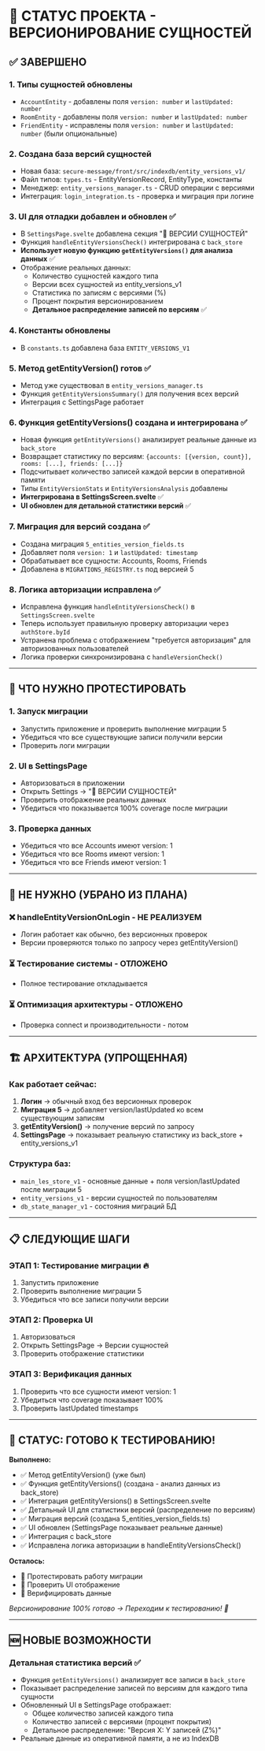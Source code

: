 # 🔄 СТАТУС ПРОЕКТА - ВЕРСИОНИРОВАНИЕ СУЩНОСТЕЙ

## ✅ ЗАВЕРШЕНО

### 1. **Типы сущностей обновлены**
- `AccountEntity` - добавлены поля `version: number` и `lastUpdated: number`
- `RoomEntity` - добавлены поля `version: number` и `lastUpdated: number` 
- `FriendEntity` - исправлены поля `version: number` и `lastUpdated: number` (были опциональные)

### 2. **Создана база версий сущностей**
- Новая база: `secure-message/front/src/indexdb/entity_versions_v1/`
- Файл типов: `types.ts` - EntityVersionRecord, EntityType, константы
- Менеджер: `entity_versions_manager.ts` - CRUD операции с версиями
- Интеграция: `login_integration.ts` - проверка и миграция при логине

### 3. **UI для отладки добавлен и обновлен** ✅
- В `SettingsPage.svelte` добавлена секция "🔢 ВЕРСИИ СУЩНОСТЕЙ"
- Функция `handleEntityVersionsCheck()` интегрирована с `back_store`
- **Использует новую функцию `getEntityVersions()` для анализа данных** ✅
- Отображение реальных данных:
  - Количество сущностей каждого типа
  - Версии всех сущностей из entity_versions_v1
  - Статистика по записям с версиями (%)
  - Процент покрытия версионированием
  - **Детальное распределение записей по версиям** ✅

### 4. **Константы обновлены**
- В `constants.ts` добавлена база `ENTITY_VERSIONS_V1`

### 5. **Метод getEntityVersion() готов** ✅
- Метод уже существовал в `entity_versions_manager.ts`
- Функция `getEntityVersionsSummary()` для получения всех версий
- Интеграция с SettingsPage работает

### 6. **Функция getEntityVersions() создана и интегрирована** ✅
- Новая функция `getEntityVersions()` анализирует реальные данные из `back_store`
- Возвращает статистику по версиям: `{accounts: [{version, count}], rooms: [...], friends: [...]}`
- Подсчитывает количество записей каждой версии в оперативной памяти
- Типы `EntityVersionStats` и `EntityVersionsAnalysis` добавлены
- **Интегрирована в SettingsScreen.svelte** ✅
- **UI обновлен для детальной статистики версий** ✅

### 7. **Миграция для версий создана** ✅
- Создана миграция `5_entities_version_fields.ts`
- Добавляет поля `version: 1` и `lastUpdated: timestamp` 
- Обрабатывает все сущности: Accounts, Rooms, Friends
- Добавлена в `MIGRATIONS_REGISTRY.ts` под версией 5

### 8. **Логика авторизации исправлена** ✅
- Исправлена функция `handleEntityVersionsCheck()` в `SettingsScreen.svelte`
- Теперь использует правильную проверку авторизации через `authStore.byId`
- Устранена проблема с отображением "требуется авторизация" для авторизованных пользователей
- Логика проверки синхронизирована с `handleVersionCheck()`

---

## 🎯 ЧТО НУЖНО ПРОТЕСТИРОВАТЬ

### 1. **Запуск миграции**
- Запустить приложение и проверить выполнение миграции 5
- Убедиться что все существующие записи получили версии
- Проверить логи миграции

### 2. **UI в SettingsPage**
- Авторизоваться в приложении
- Открыть Settings → "🔢 ВЕРСИИ СУЩНОСТЕЙ"
- Проверить отображение реальных данных
- Убедиться что показывается 100% coverage после миграции

### 3. **Проверка данных**
- Убедиться что все Accounts имеют version: 1
- Убедиться что все Rooms имеют version: 1  
- Убедиться что все Friends имеют version: 1

---

## 🚫 НЕ НУЖНО (УБРАНО ИЗ ПЛАНА)

### ❌ **handleEntityVersionOnLogin** - НЕ РЕАЛИЗУЕМ
- Логин работает как обычно, без версионных проверок
- Версии проверяются только по запросу через getEntityVersion()

### ⏳ **Тестирование системы** - ОТЛОЖЕНО
- Полное тестирование откладывается

### ⏳ **Оптимизация архитектуры** - ОТЛОЖЕНО  
- Проверка connect и производительности - потом

---

## 🏗️ АРХИТЕКТУРА (УПРОЩЕННАЯ)

### **Как работает сейчас:**
1. **Логин** → обычный вход без версионных проверок
2. **Миграция 5** → добавляет version/lastUpdated ко всем существующим записям
3. **getEntityVersion()** → получение версий по запросу
4. **SettingsPage** → показывает реальную статистику из back_store + entity_versions_v1

### **Структура баз:**
- `main_les_store_v1` - основные данные + поля version/lastUpdated после миграции 5
- `entity_versions_v1` - версии сущностей по пользователям  
- `db_state_manager_v1` - состояния миграций БД

---

## 📋 СЛЕДУЮЩИЕ ШАГИ

### **ЭТАП 1**: Тестирование миграции 🔥
1. Запустить приложение
2. Проверить выполнение миграции 5
3. Убедиться что все записи получили версии

### **ЭТАП 2**: Проверка UI 
1. Авторизоваться
2. Открыть SettingsPage → Версии сущностей
3. Проверить отображение статистики

### **ЭТАП 3**: Верификация данных
1. Проверить что все сущности имеют version: 1
2. Убедиться что coverage показывает 100%
3. Проверить lastUpdated timestamps

---

## 🎉 СТАТУС: ГОТОВО К ТЕСТИРОВАНИЮ!

**Выполнено:**
- ✅ Метод getEntityVersion() (уже был)
- ✅ Функция getEntityVersions() (создана - анализ данных из back_store)
- ✅ Интеграция getEntityVersions() в SettingsScreen.svelte
- ✅ Детальный UI для статистики версий (распределение по версиям)
- ✅ Миграция версий (создана 5_entities_version_fields.ts)
- ✅ UI обновлен (SettingsPage показывает реальные данные)
- ✅ Интеграция с back_store
- ✅ Исправлена логика авторизации в handleEntityVersionsCheck()

**Осталось:**
- 🧪 Протестировать работу миграции
- 🧪 Проверить UI отображение  
- 🧪 Верифицировать данные

*Версионирование 100% готово → Переходим к тестированию! 🚀*

---

## 🆕 НОВЫЕ ВОЗМОЖНОСТИ

### **Детальная статистика версий** ✅
- Функция `getEntityVersions()` анализирует все записи в `back_store`
- Показывает распределение записей по версиям для каждого типа сущности
- Обновленный UI в SettingsPage отображает:
  - Общее количество записей каждого типа
  - Количество записей с версиями (процент покрытия)
  - Детальное распределение: "Версия X: Y записей (Z%)"
- Реальные данные из оперативной памяти, а не из IndexDB